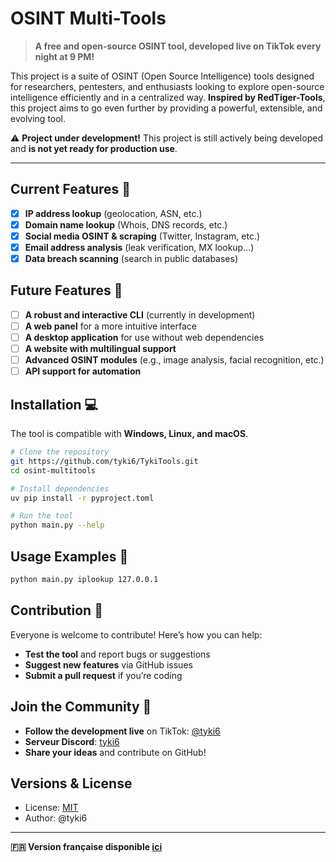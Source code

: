 # OSINT Multi-Tools

> **A free and open-source OSINT tool, developed live on TikTok every night at 9 PM!**

This project is a suite of OSINT (Open Source Intelligence) tools designed for researchers, pentesters, and enthusiasts looking to explore open-source intelligence efficiently and in a centralized way. **Inspired by RedTiger-Tools**, this project aims to go even further by providing a powerful, extensible, and evolving tool.

:warning: **Project under development!** This project is still actively being developed and **is not yet ready for production use**.

---

## Current Features :hammer:
- [x] **IP address lookup** (geolocation, ASN, etc.)
- [x] **Domain name lookup** (Whois, DNS records, etc.)
- [x] **Social media OSINT & scraping** (Twitter, Instagram, etc.)
- [x] **Email address analysis** (leak verification, MX lookup...)
- [x] **Data breach scanning** (search in public databases)

## Future Features :rocket:
- [ ] **A robust and interactive CLI** (currently in development)
- [ ] **A web panel** for a more intuitive interface
- [ ] **A desktop application** for use without web dependencies
- [ ] **A website with multilingual support**
- [ ] **Advanced OSINT modules** (e.g., image analysis, facial recognition, etc.)
- [ ] **API support for automation**

## Installation :computer:
The tool is compatible with **Windows, Linux, and macOS**.

```bash
# Clone the repository
git https://github.com/tyki6/TykiTools.git
cd osint-multitools

# Install dependencies
uv pip install -r pyproject.toml

# Run the tool
python main.py --help
```

## Usage Examples :wrench:
```bash
python main.py iplookup 127.0.0.1
```

## Contribution :handshake:
Everyone is welcome to contribute! Here’s how you can help:
- **Test the tool** and report bugs or suggestions
- **Suggest new features** via GitHub issues
- **Submit a pull request** if you’re coding


## Join the Community :speech_balloon:
- **Follow the development live** on TikTok: [@tyki6](https://www.tiktok.com/@tyki6)
- **Serveur Discord**: [tyki6](https://discord.gg/PC4GF66WEg)
- **Share your ideas** and contribute on GitHub!

## Versions & License
- License: [MIT](LICENSE)
- Author: @tyki6

---

**:fr: Version française disponible [ici](README.md)**


